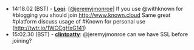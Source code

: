 * <a id="14:18.02">14:18.02 (BST)</a> - __[Loqi](https://github.com/Loqi)__: [<a href="https://twitter.com/jeremyjmonroe">@jeremyjmonroe</a>] If you use @withknown for #blogging you should join http://www.known.cloud Same great #platform discuss usage of #Known for personal use (http://twtr.io/1WCCgHxG141)
* <a id="15:02.30">15:02.30 (BST)</a> - __[clintpatty](https://github.com/clintpatty)__: @jeremyjmonroe can we have SSL before joining?
